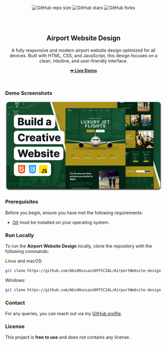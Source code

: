<div align="center">

  ![GitHub repo size](https://img.shields.io/github/repo-size/AbidHussainOFFICIAL/AirportWebsite-design)
  ![GitHub stars](https://img.shields.io/github/stars/AbidHussainOFFICIAL/AirportWebsite-design?style=social)
  ![GitHub forks](https://img.shields.io/github/forks/AbidHussainOFFICIAL/AirportWebsite-design?style=social)

  <br />
  <br />

  <h2 align="center">Airport Website Design</h2>

  A fully responsive and modern airport website design optimized for all devices. Built with HTML, CSS, and JavaScript, this design focuses on a clean, intuitive, and user-friendly interface.

  <a href="https://abidhussainofficial.github.io/AirportWebsite-design/"><strong>➥ Live Demo</strong></a>

</div>

<br />

### Demo Screenshots

![Fly Desktop Demo](./readme-images/desktop.png "Desktop Demo")

### Prerequisites

Before you begin, ensure you have met the following requirements:

* [Git](https://git-scm.com/downloads "Download Git") must be installed on your operating system.

### Run Locally

To run the **Airport Website Design** locally, clone the repository with the following commands:

Linux and macOS:

```bash
git clone https://github.com/AbidHussainOFFICIAL/AirportWebsite-design.git
```

Windows:

```bash
git clone https://github.com/AbidHussainOFFICIAL/AirportWebsite-design.git
```

### Contact

For any queries, you can reach out via my [GitHub profile](https://github.com/AbidHussainOFFICIAL).

### License

This project is **free to use** and does not contains any license.
